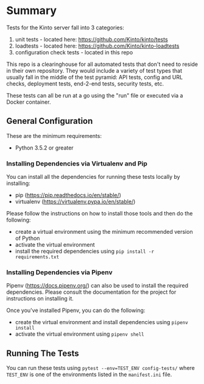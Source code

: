 # Summary
Tests for the Kinto server fall into 3 categories:

1. unit tests - located here: https://github.com/Kinto/kinto/tests
2. loadtests - located here:  https://github.com/Kinto/kinto-loadtests
3. configuration check tests - located in this repo

This repo is a clearinghouse for all automated tests that don't need to reside in their own repository.
They would include a variety of test types that usually fall in the middle of the test pyramid:
API tests, config and URL checks, deployment tests, end-2-end tests, security tests, etc.

These tests can all be run at a go using the "run" file or executed via a Docker container.

## General Configuration

These are the minimum requirements:

* Python 3.5.2 or greater

### Installing Dependencies via Virtualenv and Pip

You can install all the dependencies for running these tests locally by installing:

* pip (https://pip.readthedocs.io/en/stable/)
* virtualenv (https://virtualenv.pypa.io/en/stable/)

Please follow the instructions on how to install those tools and then do the following:

* create a virtual environment using the minimum recommended version of Python
* activate the virtual environment
* install the required dependencies using `pip install -r requirements.txt`


### Installing Dependencies via Pipenv

Pipenv (https://docs.pipenv.org/) can also be used to install the required dependencies.
Please consult the documentation for the project for instructions on installing it.

Once you've installed Pipenv, you can do the following:

* create the virtual environment and install dependencies using `pipenv install`
* activate the virtual environment using `pipenv shell`


## Running The Tests

You can run these tests using `pytest --env=TEST_ENV config-tests/` where `TEST_ENV`
is one of the environments listed in the `manifest.ini` file.


